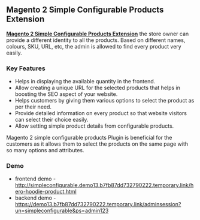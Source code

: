 <body>
	<main>
		<div class="content-wrapper">
			<div class="content-inner">
				<h2>Magento 2 Simple Configurable Products Extension</h2>
				<p><strong><a href="https://www.mageants.com/simple-configurable-products-extension-for-magento-2.html">Magento 2 Simple Configurable Products Extension</a></strong> the store owner can provide a different identity to all the products. Based on different names, colours, SKU, URL, etc, the admin is allowed to find every product very easily.</p>
				<div class="features-wrapper">
					<h3>Key Features</h3>
					<ul>
						<li>Helps in displaying the available quantity in the frontend.</li>
						<li>Allow creating a unique URL for the selected products that helps in boosting the SEO aspect of your website.</li>
						<li>Helps customers by giving them various options to select the product as per their need.</li>
						<li>Provide detailed information on every product so that website visitors can select their choice easily.</li>
						<li>Allow setting simple product details from configurable products.</li>
					</ul>
				</div>
        <p>Magento 2 simple configurable products Plugin is beneficial for the customers as it allows them to select the products on the same page with so many options and attributes.</p>
				<div class="more-features">
					<h3>Demo</h3>
					<ul>
						<li>frontend demo - <a href="http://simpleconfigurable.demo13.b7fb87dd732790222.temporary.link/hero-hoodie-product.html">http://simpleconfigurable.demo13.b7fb87dd732790222.temporary.link/hero-hoodie-product.html</a></li>
						<li>backend demo - <a href="https://demo13.b7fb87dd732790222.temporary.link/adminsession?un=simpleconfigurable&ps=admin123">https://demo13.b7fb87dd732790222.temporary.link/adminsession?un=simpleconfigurable&ps=admin123</a></li>
					</ul>
				</div>
			</div>
		</div>
	</main>
</body>
